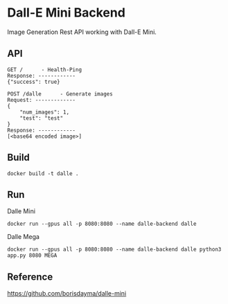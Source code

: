 # Dall-E Mini Backend
Image Generation Rest API working with Dall-E Mini. 
## API
```
GET /      - Health-Ping
Response: ------------
{"success": true}
```

```
POST /dalle      - Generate images
Request: ------------- 
{
    "num_images": 1,
    "test": "test"
}
Response: ------------
[<base64 encoded image>]
```

## Build
```
docker build -t dalle .
```
## Run
Dalle Mini
```
docker run --gpus all -p 8080:8080 --name dalle-backend dalle
```
Dalle Mega
```
docker run --gpus all -p 8080:8080 --name dalle-backend dalle python3 app.py 8080 MEGA
```

## Reference
https://github.com/borisdayma/dalle-mini
